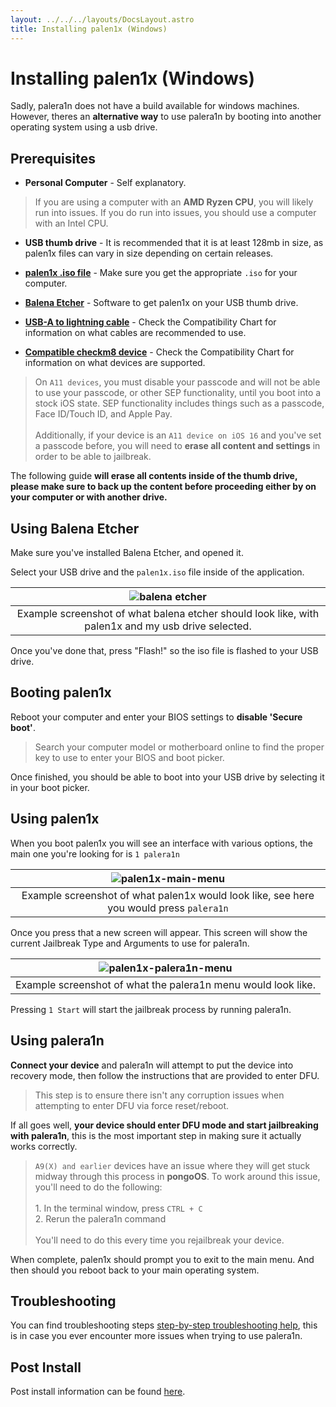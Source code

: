 ```yaml
---
layout: ../../../layouts/DocsLayout.astro
title: Installing palen1x (Windows)
---
```


# Installing palen1x (Windows)

Sadly, palera1n does not have a build available for windows machines. However, theres an **alternative way** to use palera1n by booting into another operating system using a usb drive.

## Prerequisites

- __Personal Computer__ - Self explanatory.

> If you are using a computer with an **AMD Ryzen CPU**, you will likely run into issues. If you do run into issues, you should use a computer with an Intel CPU.

- __USB thumb drive__ - It is recommended that it is at least 128mb in size, as palen1x files can vary in size depending on certain releases.

- __[palen1x .iso file](https://github.com/palera1n/palen1x/releases)__ - Make sure you get the appropriate `.iso` for your computer.

- __[Balena Etcher](https://etcher.balena.io/)__ - Software to get palen1x on your USB thumb drive.

- __[USB-A to lightning cable](/docs/reference/compatibility-chart)__ - Check the Compatibility Chart for information on what cables are recommended to use.

- __[Compatible checkm8 device](/docs/reference/compatibility-chart)__ - Check the Compatibility Chart for information on what devices are supported.

> On `A11 devices`, you must disable your passcode and will not be able to use your passcode, or other SEP functionality, until you boot into a stock iOS state. SEP functionality includes things such as a passcode, Face ID/Touch ID, and Apple Pay.<br/><br/>Additionally, if your device is an `A11 device on iOS 16` and you've set a passcode before, you will need to **erase all content and settings** in order to be able to jailbreak.

<p class="markdown-warning">
The following guide <strong>will erase all contents inside of the thumb drive, please make sure to back up the content before proceeding either by on your computer or with another drive.</strong>
</p>

## Using Balena Etcher
Make sure you've installed Balena Etcher, and opened it.

Select your USB drive and the `palen1x.iso` file inside of the application.

| ![balena etcher](https://github.com/palera1n/palera.in/assets/97859147/448c43a8-6a45-459c-9e84-c22bc930a5e6)|
|:-:|
| Example screenshot of what balena etcher should look like, with palen1x and my usb drive selected. |

Once you've done that, press "Flash!" so the iso file is flashed to your USB drive.

## Booting palen1x
Reboot your computer and enter your BIOS settings to **disable 'Secure boot'**.

> Search your computer model or motherboard online to find the proper key to use to enter your BIOS and boot picker.

Once finished, you should be able to boot into your USB drive by selecting it in your boot picker.

## Using palen1x
When you boot palen1x you will see an interface with various options, the main one you're looking for is `1 palera1n`

| ![palen1x-main-menu](https://github.com/palera1n/palera.in/assets/97859147/c7679034-c0f4-4b0a-87ed-e49b051e62ff)|
|:-:|
| Example screenshot of what palen1x would look like, see here you would press `palera1n` |

Once you press that a new screen will appear. This screen will show the current Jailbreak Type and Arguments to use for palera1n.

| ![palen1x-palera1n-menu](https://github.com/palera1n/palera.in/assets/97859147/ee1d2f6a-f5e4-48dc-9289-1fe63de621c9)|
|:-:|
| Example screenshot of what the palera1n menu would look like. |

Pressing `1 Start` will start the jailbreak process by running palera1n.

## Using palera1n
**Connect your device** and palera1n will attempt to put the device into recovery mode, then follow the instructions that are provided to enter DFU.

> This step is to ensure there isn't any corruption issues when attempting to enter DFU via force reset/reboot.

If all goes well, **your device should enter DFU mode and start jailbreaking with palera1n**, this is the most important step in making sure it actually works correctly.

> `A9(X) and earlier` devices have an issue where they will get stuck midway through this process in **pongoOS**. To work around this issue, you'll need to do the following:<br/><br/>1. In the terminal window, press `CTRL + C`<br/>2. Rerun the palera1n command<br/><br/>You'll need to do this every time you rejailbreak your device.

When complete, palen1x should prompt you to exit to the main menu. And then should you reboot back to your main operating system.

## Troubleshooting
<p class="markdown-info">
You can find troubleshooting steps <a href="/docs/troubleshoot/troubleshooting-steps">step-by-step troubleshooting help</a>, this is in case you ever encounter more issues when trying to use palera1n.
</p>

## Post Install
<p class="markdown-tip">
Post install information can be found <a href="/docs/get-started/post-install">here</a>.
</p>